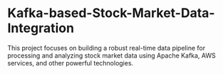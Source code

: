 # Kafka-based-Stock-Market-Data-Integration
This project focuses on building a robust real-time data pipeline for processing and analyzing stock market data using Apache Kafka, AWS services, and other powerful technologies.
